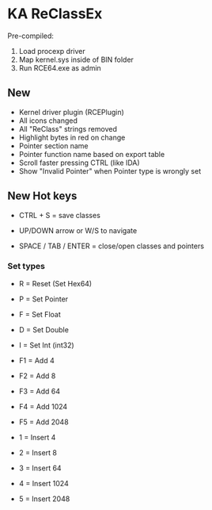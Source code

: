# KA ReClassEx

Pre-compiled:
1. Load procexp driver
2. Map kernel.sys inside of BIN folder
3. Run RCE64.exe as admin

## New
- Kernel driver plugin (RCEPlugin)
- All icons changed
- All "ReClass" strings removed
- Highlight bytes in red on change
- Pointer section name
- Pointer function name based on export table
- Scroll faster pressing CTRL (like IDA)
- Show "Invalid Pointer" when Pointer type is wrongly set

## New Hot keys

- CTRL + S = save classes

- UP/DOWN arrow or W/S to navigate

- SPACE / TAB / ENTER = close/open classes and pointers

### Set types

- R = Reset (Set Hex64)
- P = Set Pointer
- F = Set Float
- D = Set Double
- I = Set Int (int32)

- F1 = Add 4
- F2 = Add 8
- F3 = Add 64
- F4 = Add 1024
- F5 = Add 2048

- 1 = Insert 4
- 2 = Insert 8
- 3 = Insert 64
- 4 = Insert 1024
- 5 = Insert 2048